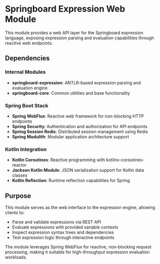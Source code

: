 # Springboard Expression Web Module

This module provides a web API layer for the Springboard expression language, exposing expression parsing and evaluation capabilities through reactive web endpoints.

## Dependencies

### Internal Modules

- **springboard-expression**: ANTLR-based expression parsing and evaluation engine
- **springboard-core**: Common utilities and base functionality

### Spring Boot Stack

- **Spring WebFlux**: Reactive web framework for non-blocking HTTP endpoints
- **Spring Security**: Authentication and authorization for API endpoints
- **Spring Session Redis**: Distributed session management using Redis
- **Spring Modulith**: Modular application architecture support

### Kotlin Integration

- **Kotlin Coroutines**: Reactive programming with kotlinx-coroutines-reactor
- **Jackson Kotlin Module**: JSON serialization support for Kotlin data classes
- **Kotlin Reflection**: Runtime reflection capabilities for Spring

## Purpose

This module serves as the web interface to the expression engine, allowing clients to:

- Parse and validate expressions via REST API
- Evaluate expressions with provided variable contexts
- Inspect expression syntax trees and dependencies
- Test expression logic through interactive endpoints

The module leverages Spring WebFlux for reactive, non-blocking request processing, making it suitable for high-throughput expression evaluation workloads.
